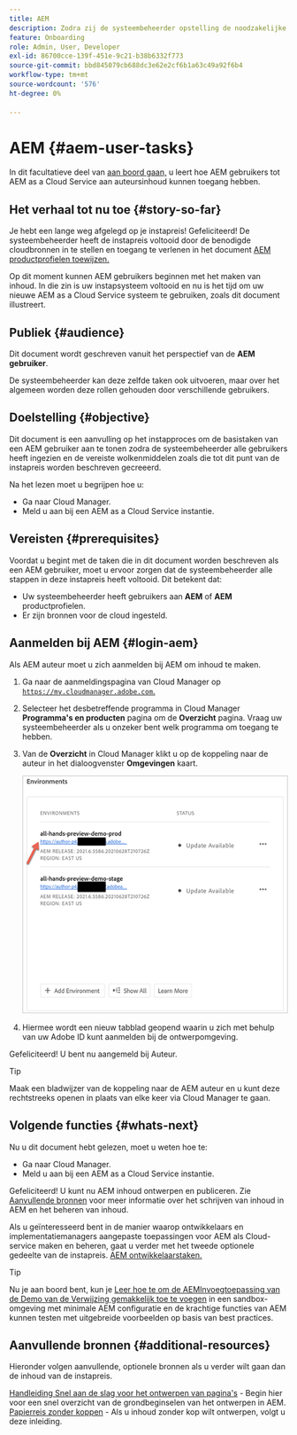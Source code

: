 ```yaml
---
title: AEM
description: Zodra zij de systeembeheerder opstelling de noodzakelijke wolkenmiddelen hebben, leer hoe AEM gebruikers tot AEM as a Cloud Service aan auteursinhoud kunnen toegang hebben.
feature: Onboarding
role: Admin, User, Developer
exl-id: 86700cce-139f-451e-9c21-b38b6332f773
source-git-commit: bbd845079cb688dc3e62e2cf6b1a63c49a92f6b4
workflow-type: tm+mt
source-wordcount: '576'
ht-degree: 0%

---
```



# AEM {#aem-user-tasks}

In dit facultatieve deel van [aan boord gaan,](overview.md) u leert hoe AEM gebruikers tot AEM as a Cloud Service aan auteursinhoud kunnen toegang hebben.

## Het verhaal tot nu toe {#story-so-far}

Je hebt een lange weg afgelegd op je instapreis! Gefeliciteerd! De systeembeheerder heeft de instapreis voltooid door de benodigde cloudbronnen in te stellen en toegang te verlenen in het document [AEM productprofielen toewijzen.](assign-profiles-aem.md)

Op dit moment kunnen AEM gebruikers beginnen met het maken van inhoud. In die zin is uw instapsysteem voltooid en nu is het tijd om uw nieuwe AEM as a Cloud Service systeem te gebruiken, zoals dit document illustreert.

## Publiek {#audience}

Dit document wordt geschreven vanuit het perspectief van de **AEM gebruiker**.

De systeembeheerder kan deze zelfde taken ook uitvoeren, maar over het algemeen worden deze rollen gehouden door verschillende gebruikers.

## Doelstelling {#objective}

Dit document is een aanvulling op het instapproces om de basistaken van een AEM gebruiker aan te tonen zodra de systeembeheerder alle gebruikers heeft ingezien en de vereiste wolkenmiddelen zoals die tot dit punt van de instapreis worden beschreven gecreeerd.

Na het lezen moet u begrijpen hoe u:

* Ga naar Cloud Manager.
* Meld u aan bij een AEM as a Cloud Service instantie.

## Vereisten {#prerequisites}

Voordat u begint met de taken die in dit document worden beschreven als een AEM gebruiker, moet u ervoor zorgen dat de systeembeheerder alle stappen in deze instapreis heeft voltooid. Dit betekent dat:

* Uw systeembeheerder heeft gebruikers aan **AEM** of **AEM** productprofielen.
* Er zijn bronnen voor de cloud ingesteld.

## Aanmelden bij AEM {#login-aem}

Als AEM auteur moet u zich aanmelden bij AEM om inhoud te maken.

1. Ga naar de aanmeldingspagina van Cloud Manager op [`https://my.cloudmanager.adobe.com`.](https://my.cloudmanager.adobe.com/)

1. Selecteer het desbetreffende programma in Cloud Manager **Programma&#39;s en producten** pagina om de **Overzicht** pagina. Vraag uw systeembeheerder als u onzeker bent welk programma om toegang te hebben.

1. Van de **Overzicht** in Cloud Manager klikt u op de koppeling naar de auteur in het dialoogvenster **Omgevingen** kaart.

   ![Omgevingskaart](/help/journey-onboarding/assets/author-environ.png)

1. Hiermee wordt een nieuw tabblad geopend waarin u zich met behulp van uw Adobe ID kunt aanmelden bij de ontwerpomgeving.

Gefeliciteerd! U bent nu aangemeld bij Auteur.

>[!TIP]
>
>Maak een bladwijzer van de koppeling naar de AEM auteur en u kunt deze rechtstreeks openen in plaats van elke keer via Cloud Manager te gaan.

## Volgende functies {#whats-next}

Nu u dit document hebt gelezen, moet u weten hoe te:

* Ga naar Cloud Manager.
* Meld u aan bij een AEM as a Cloud Service instantie.

Gefeliciteerd! U kunt nu AEM inhoud ontwerpen en publiceren. Zie [Aanvullende bronnen](#additional-resources) voor meer informatie over het schrijven van inhoud in AEM en het beheren van inhoud.

Als u geïnteresseerd bent in de manier waarop ontwikkelaars en implementatiemanagers aangepaste toepassingen voor AEM als Cloud-service maken en beheren, gaat u verder met het tweede optionele gedeelte van de instapreis. [AEM ontwikkelaarstaken.](developers.md)

>[!TIP]
>
>Nu je aan boord bent, kun je [Leer hoe te om de AEMInvoegtoepassing van de Demo van de Verwijzing gemakkelijk toe te voegen](/help/journey-sites/demos-add-on/overview.md) in een sandbox-omgeving met minimale AEM configuratie en de krachtige functies van AEM kunnen testen met uitgebreide voorbeelden op basis van best practices.

## Aanvullende bronnen {#additional-resources}

Hieronder volgen aanvullende, optionele bronnen als u verder wilt gaan dan de inhoud van de instapreis.

[Handleiding Snel aan de slag voor het ontwerpen van pagina&#39;s](/help/sites-cloud/authoring/quick-start.md) - Begin hier voor een snel overzicht van de grondbeginselen van het ontwerpen in AEM.
[Papierreis zonder koppen](/help/journey-headless/author/overview.md) - Als u inhoud zonder kop wilt ontwerpen, volgt u deze inleiding.

